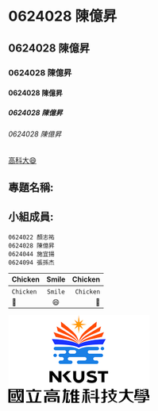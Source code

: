 # 0624028 陳億昇

## 0624028 陳億昇

### 0624028 陳億昇

#### 0624028 陳億昇

##### 0624028 陳億昇

###### 0624028 陳億昇


[高科大:smile:](https://www.nkust.edu.tw)

## 專題名稱:

## 小組成員:

```
0624022 顏志祐
0624028 陳億昇
0624044 施宜揚
0624094 張孫杰
```



| Chicken | Smile | Chicken |
|:---------|:------------:|------:|
|`Chicken`|```Smile```|`Chicken`|
|:chicken:|:smile:|:chicken:|


![NKUST](高科大.png "高科大")
